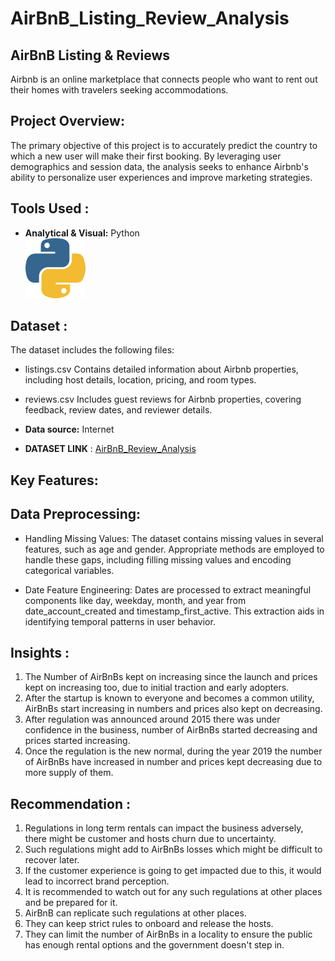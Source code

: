 # AirBnB_Listing_Review_Analysis


## AirBnB Listing & Reviews
Airbnb is an online marketplace that connects people who want to rent out their homes with travelers seeking accommodations. 

## Project Overview:

The primary objective of this project is to accurately predict the country to which a new user will make their first booking. By leveraging user demographics and session data, the analysis seeks to enhance Airbnb's ability to personalize user experiences and improve marketing strategies.

## Tools Used :

- **Analytical & Visual:**  Python\
  <img width="96" height="96" src="https://github.com/tanu4419/Crime_Against_Women_In_India-2001-2014-/blob/main/Images/icons8-python-96.png" alt="python"/>



##  Dataset :
The dataset includes the following files:
- listings.csv
Contains detailed information about Airbnb properties, including host details, location, pricing, and room types.
- reviews.csv
Includes guest reviews for Airbnb properties, covering feedback, review dates, and reviewer details.

- **Data source:** Internet

- **DATASET LINK** : [AirBnB_Review_Analysis](https://www.kaggle.com/datasets/mysarahmadbhat/airbnb-listings-reviews)


## Key Features:

 ## Data Preprocessing:

 * Handling Missing Values: The dataset contains missing values in several features, such as age and gender. Appropriate methods are employed to handle these gaps, including filling missing values and encoding categorical variables.
   
 * Date Feature Engineering: Dates are processed to extract meaningful components like day, weekday, month, and year from date_account_created and timestamp_first_active. This extraction aids in identifying temporal patterns in user behavior.

## Insights :
1. The Number of AirBnBs kept on increasing since the launch and prices kept on increasing too, due to initial traction and early adopters.
2. After the startup is known to everyone and becomes a common utility, AirBnBs start increasing in numbers and prices also kept on decreasing.
3. After regulation was announced around 2015 there was under confidence in the business, number of AirBnBs started decreasing and prices started increasing.
4. Once the regulation is the new normal, during the year 2019 the number of AirBnBs have increased in number and prices kept decreasing due to more supply of them.

## Recommendation :
1. Regulations in long term rentals can impact the business adversely, there might be customer and hosts churn due to uncertainty.
2. Such regulations might add to AirBnBs losses which might be difficult to recover later.
3. If the customer experience is going to get impacted due to this, it would lead to incorrect brand perception.
4. It is recommended to watch out for any such regulations at other places and be prepared for it.
5. AirBnB can replicate such regulations at other places.
6. They can keep strict rules to onboard and release the hosts.
7. They can limit the number of AirBnBs in a locality to ensure the public has enough rental options and the government doesn't step in.

